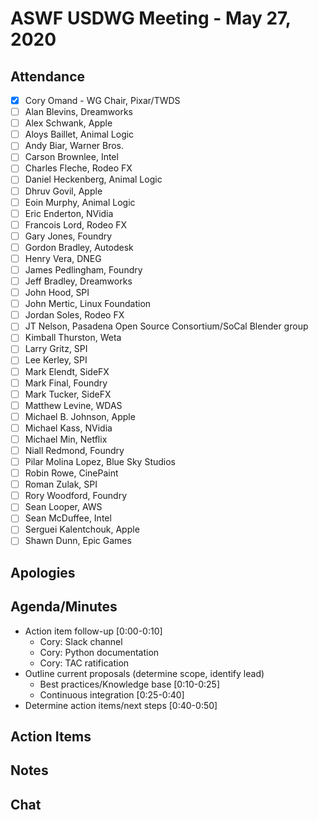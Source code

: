 # ASWF USDWG Meeting - May 27, 2020

## Attendance

* [x] Cory Omand - WG Chair, Pixar/TWDS
* [ ] Alan Blevins, Dreamworks
* [ ] Alex Schwank, Apple
* [ ] Aloys Baillet, Animal Logic
* [ ] Andy Biar,  Warner Bros.
* [ ] Carson Brownlee, Intel
* [ ] Charles Fleche, Rodeo FX
* [ ] Daniel Heckenberg, Animal Logic
* [ ] Dhruv Govil, Apple
* [ ] Eoin Murphy, Animal Logic
* [ ] Eric Enderton, NVidia
* [ ] Francois Lord, Rodeo FX
* [ ] Gary Jones, Foundry
* [ ] Gordon Bradley, Autodesk
* [ ] Henry Vera, DNEG
* [ ] James Pedlingham, Foundry
* [ ] Jeff Bradley, Dreamworks
* [ ] John Hood, SPI
* [ ] John Mertic, Linux Foundation
* [ ] Jordan Soles, Rodeo FX
* [ ] JT Nelson, Pasadena Open Source Consortium/SoCal Blender group
* [ ] Kimball Thurston, Weta
* [ ] Larry Gritz, SPI
* [ ] Lee Kerley, SPI
* [ ] Mark Elendt, SideFX
* [ ] Mark Final, Foundry
* [ ] Mark Tucker, SideFX
* [ ] Matthew Levine, WDAS
* [ ] Michael B. Johnson, Apple
* [ ] Michael Kass, NVidia
* [ ] Michael Min, Netflix
* [ ] Niall Redmond, Foundry
* [ ] Pilar Molina Lopez, Blue Sky Studios
* [ ] Robin Rowe, CinePaint
* [ ] Roman Zulak, SPI
* [ ] Rory Woodford, Foundry
* [ ] Sean Looper, AWS
* [ ] Sean McDuffee, Intel
* [ ] Serguei Kalentchouk, Apple
* [ ] Shawn Dunn, Epic Games

## Apologies

## Agenda/Minutes

* Action item follow-up [0:00-0:10]
    * Cory: Slack channel
    * Cory: Python documentation
    * Cory: TAC ratification
* Outline current proposals (determine scope, identify lead)
    * Best practices/Knowledge base [0:10-0:25]
    * Continuous integration [0:25-0:40]
* Determine action items/next steps [0:40-0:50]
    
## Action Items

## Notes

## Chat
